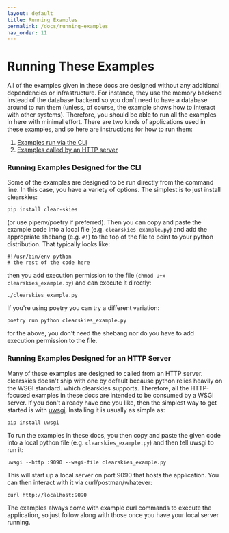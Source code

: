 ```yaml
---
layout: default
title: Running Examples
permalink: /docs/running-examples
nav_order: 11
---
```


# Running These Examples

All of the examples given in these docs are designed without any additional dependencies or infrastructure.  For instance, they use the memory backend instead of the database backend so you don't need to have a database around to run them (unless, of course, the example shows how to interact with other systems).  Therefore, you should be able to run all the examples in here with minimal effort.  There are two kinds of applications used in these examples, and so here are instructions for how to run them:

 1. [Examples run via the CLI](#running-examples-designed-for-the-cli)
 2. [Examples called by an HTTP server](#running-examples-designed-for-an-http-server)

### Running Examples Designed for the CLI

Some of the examples are designed to be run directly from the command line.  In this case, you have a variety of options.  The simplest is to just install clearskies:

```
pip install clear-skies
```

(or use pipenv/poetry if preferred).  Then you can copy and paste the example code into a local file (e.g. `clearskies_example.py`) and add the appropriate shebang (e.g. `#!`) to the top of the file to point to your python distribution.  That typically looks like:

```
#!/usr/bin/env python
# the rest of the code here
```

then you add execution permission to the file (`chmod u+x clearskies_example.py`) and can execute it directly:

```
./clearskies_example.py
```

If you're using poetry you can try a different variation:

```
poetry run python clearskies_example.py
```

for the above, you don't need the shebang nor do you have to add execution permission to the file.

### Running Examples Designed for an HTTP Server

Many of these examples are designed to called from an HTTP server.  clearskies doesn't ship with one by default because python relies heavily on the WSGI standard. which clearskies supports.  Therefore, all the HTTP-focused examples in these docs are intended to be consumed by a WSGI server.  If you don't already have one you like, then the simplest way to get started is with [uwsgi](https://uwsgi-docs.readthedocs.io/en/latest/WSGIquickstart.html).  Installing it is usually as simple as:

```
pip install uwsgi
```

To run the examples in these docs, you then copy and paste the given code into a local python file (e.g. `clearskies_example.py`) and then tell uwsgi to run it:

```
uwsgi --http :9090 --wsgi-file clearskies_example.py
```

This will start up a local server on port 9090 that hosts the application.  You can then interact with it via curl/postman/whatever:

```
curl http://localhost:9090
```

The examples always come with example curl commands to execute the application, so just follow along with those once you have your local server running.
